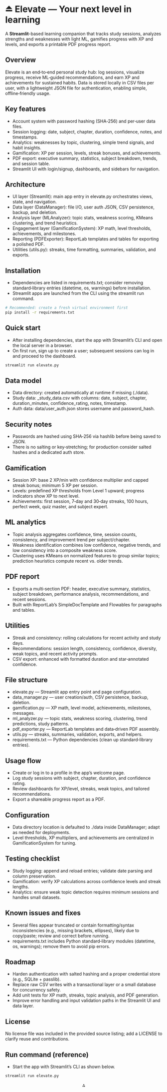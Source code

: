 # ⏏︎ Elevate — Your next level in learning

A **Streamlit**-based learning companion that tracks study sessions, analyzes strengths and weaknesses with light ML, gamifies progress with XP and levels, and exports a printable PDF progress report.

## Overview

Elevate is an end‑to‑end personal study hub: log sessions, visualize progress, receive ML‑guided recommendations, and earn XP and achievements for sustained habits.
Data is stored locally in CSV files per user, with a lightweight JSON file for authentication, enabling simple, offline‑friendly usage.

## Key features

- Account system with password hashing (SHA‑256) and per‑user data files.
- Session logging: date, subject, chapter, duration, confidence, notes, and timestamps.
- Analytics: weaknesses by topic, clustering, simple trend signals, and habit insights.
- Gamification: XP per session, levels, streak bonuses, and achievements.
- PDF export: executive summary, statistics, subject breakdown, trends, and session table.
- Streamlit UI with login/signup, dashboards, and sidebars for navigation.


## Architecture

- UI layer (Streamlit): main app entry in elevate.py orchestrates views, state, and navigation.
- Data layer (DataManager): file I/O, user auth JSON, CSV persistence, backup, and deletion.
- Analysis layer (MLAnalyzer): topic stats, weakness scoring, KMeans clustering, and trend heuristics.
- Engagement layer (GamificationSystem): XP math, level thresholds, achievements, and milestones.
- Reporting (PDFExporter): ReportLab templates and tables for exporting a polished PDF.
- Utilities (utils.py): streaks, time formatting, summaries, validation, and exports.


## Installation

- Dependencies are listed in requirements.txt; consider removing standard‑library entries (datetime, os, warnings) before installation.
- Streamlit apps are launched from the CLI using the streamlit run command.

```bash
# Recommended: create a fresh virtual environment first
pip install -r requirements.txt
```


## Quick start

- After installing dependencies, start the app with Streamlit’s CLI and open the local server in a browser.
- On first run, sign up to create a user; subsequent sessions can log in and proceed to the dashboard.

```bash
streamlit run elevate.py
```


## Data model

- Data directory: created automatically at runtime if missing (./data).
- Study data: <username>_study_data.csv with columns: date, subject, chapter, duration_minutes, confidence_rating, notes, timestamp.
- Auth data: data/user_auth.json stores username and password_hash.


## Security notes

- Passwords are hashed using SHA‑256 via hashlib before being saved to JSON.
- There is no salting or key‑stretching; for production consider salted hashes and a dedicated auth store.


## Gamification

- Session XP: base 2 XP/min with confidence multiplier and capped streak bonus; minimum 5 XP per session.
- Levels: predefined XP thresholds from Level 1 upward; progress indicators show XP to next level.
- Achievements: first session, 7‑day and 30‑day streaks, 100 hours, perfect week, quiz master, and subject expert.


## ML analytics

- Topic analysis aggregates confidence, time, session counts, consistency, and improvement trend per subject/chapter.
- Weakness identification combines low confidence, negative trends, and low consistency into a composite weakness score.
- Clustering uses KMeans on normalized features to group similar topics; prediction heuristics compute recent vs. older trends.


## PDF report

- Exports a multi‑section PDF: header, executive summary, statistics, subject breakdown, performance analysis, recommendations, and recent sessions.
- Built with ReportLab’s SimpleDocTemplate and Flowables for paragraphs and tables.


## Utilities

- Streak and consistency: rolling calculations for recent activity and study days.
- Recommendations: session length, consistency, confidence, diversity, weak topics, and recent activity prompts.
- CSV export: enhanced with formatted duration and star‑annotated confidence.


## File structure

- elevate.py — Streamlit app entry point and page configuration.
- data_manager.py — user creation/auth, CSV persistence, backup, deletion.
- gamification.py — XP math, level model, achievements, milestones, messages.
- ml_analyzer.py — topic stats, weakness scoring, clustering, trend predictions, study patterns.
- pdf_exporter.py — ReportLab templates and data‑driven PDF assembly.
- utils.py — streaks, summaries, validation, exports, and helpers.
- requirements.txt — Python dependencies (clean up standard‑library entries).


## Usage flow

- Create or log in to a profile in the app’s welcome page.
- Log study sessions with subject, chapter, duration, and confidence rating.
- Review dashboards for XP/level, streaks, weak topics, and tailored recommendations.
- Export a shareable progress report as a PDF.


## Configuration

- Data directory location is defaulted to ./data inside DataManager; adapt as needed for deployments.
- Level thresholds, XP multipliers, and achievements are centralized in GamificationSystem for tuning.


## Testing checklist

- Study logging: append and reload entries; validate date parsing and column preservation.
- Gamification: verify XP calculations across confidence levels and streak lengths.
- Analytics: ensure weak topic detection requires minimum sessions and handles small datasets.


## Known issues and fixes

- Several files appear truncated or contain formatting/syntax inconsistencies (e.g., missing brackets, ellipses), likely due to copy/paste; review and correct before running.
- requirements.txt includes Python standard‑library modules (datetime, os, warnings); remove them to avoid pip errors.


## Roadmap

- Harden authentication with salted hashing and a proper credential store (e.g., SQLite + passlib).
- Replace raw CSV writes with a transactional layer or a small database for concurrency safety.
- Add unit tests for XP math, streaks, topic analysis, and PDF generation.
- Improve error handling and input validation paths in the Streamlit UI and data layer.


## License

No license file was included in the provided source listing; add a LICENSE to clarify reuse and contributions.

## Run command (reference)

- Start the app with Streamlit’s CLI as shown below.

```bash
streamlit run elevate.py
```

<span style="display:none"></span>

<div style="text-align: center">⁂</div>

[^1]: data_manager.py

[^2]: elevate.py

[^3]: gamification.py

[^4]: ml_analyzer.py

[^5]: pdf_exporter.py

[^6]: requirements.txt

[^7]: utils.py

[^8]: https://docs.streamlit.io/develop/concepts/architecture/run-your-app

[^9]: https://docs.streamlit.io/develop/api-reference/cli

[^10]: https://docs.streamlit.io/develop/api-reference/cli/run

[^11]: https://bugs.python.org/file607/reference.pdf

[^12]: kagglelogo.jpg

[^13]: https://stackoverflow.com/questions/62760929/how-can-i-run-a-streamlit-app-from-within-a-python-script

[^14]: https://ploomber.io/blog/streamlit-from-python/

[^15]: https://mojoauth.com/hashing/sha-256-in-python/

[^16]: https://docs.kanaries.net/topics/Streamlit/how-to-run-streamlit

[^17]: https://stackoverflow.com/questions/28844370/two-different-pages-with-reportlab-simpledoctemplate-and-django

[^18]: https://unogeeks.com/python-sha256/

[^19]: https://docs.reportlab.com/reportlab/userguide/ch9_other_useful_flowables/

